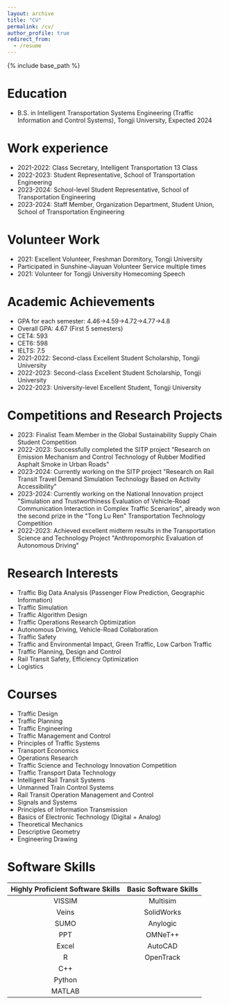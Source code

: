 ```yaml
---
layout: archive
title: "CV"
permalink: /cv/
author_profile: true
redirect_from:
  - /resume
---
```


{% include base_path %}

Education
======
* B.S. in Intelligent Transportation Systems Engineering (Traffic Information and Control Systems), Tongji University, Expected 2024

Work experience
======
* 2021-2022: Class Secretary, Intelligent Transportation 13 Class
* 2022-2023: Student Representative, School of Transportation Engineering
* 2023-2024: School-level Student Representative, School of Transportation Engineering
* 2023-2024: Staff Member, Organization Department, Student Union, School of Transportation Engineering

Volunteer Work
======
* 2021: Excellent Volunteer, Freshman Dormitory, Tongji University
* Participated in Sunshine-Jiayuan Volunteer Service multiple times
* 2021: Volunteer for Tongji University Homecoming Speech

Academic Achievements
======
* GPA for each semester: 4.46->4.59->4.72->4.77->4.8
* Overall GPA: 4.67 (First 5 semesters)
* CET4: 593
* CET6: 598
* IELTS: 7.5
* 2021-2022: Second-class Excellent Student Scholarship, Tongji University
* 2022-2023: Second-class Excellent Student Scholarship, Tongji University
* 2022-2023: University-level Excellent Student, Tongji University

Competitions and Research Projects
======
* 2023: Finalist Team Member in the Global Sustainability Supply Chain Student Competition
* 2022-2023: Successfully completed the SITP project "Research on Emission Mechanism and Control Technology of Rubber Modified Asphalt Smoke in Urban Roads"
* 2023-2024: Currently working on the SITP project "Research on Rail Transit Travel Demand Simulation Technology Based on Activity Accessibility"
* 2023-2024: Currently working on the National Innovation project "Simulation and Trustworthiness Evaluation of Vehicle-Road Communication Interaction in Complex Traffic Scenarios", already won the second prize in the "Tong Lu Ren" Transportation Technology Competition
* 2022-2023: Achieved excellent midterm results in the Transportation Science and Technology Project "Anthropomorphic Evaluation of Autonomous Driving"

Research Interests
======
* Traffic Big Data Analysis (Passenger Flow Prediction, Geographic Information)
* Traffic Simulation
* Traffic Algorithm Design
* Traffic Operations Research Optimization
* Autonomous Driving, Vehicle-Road Collaboration
* Traffic Safety
* Traffic and Environmental Impact, Green Traffic, Low Carbon Traffic
* Traffic Planning, Design and Control
* Rail Transit Safety, Efficiency Optimization
* Logistics

Courses
======
* Traffic Design
* Traffic Planning
* Traffic Engineering
* Traffic Management and Control
* Principles of Traffic Systems
* Transport Economics
* Operations Research
* Traffic Science and Technology Innovation Competition
* Traffic Transport Data Technology
* Intelligent Rail Transit Systems
* Unmanned Train Control Systems
* Rail Transit Operation Management and Control
* Signals and Systems
* Principles of Information Transmission
* Basics of Electronic Technology (Digital + Analog)
* Theoretical Mechanics
* Descriptive Geometry
* Engineering Drawing

Software Skills
======
| Highly Proficient Software Skills | Basic Software Skills |
| :-------------------------------: | :-------------------: |
| VISSIM                             | Multisim              |
| Veins                              | SolidWorks            |
| SUMO                               | Anylogic              |
| PPT                                | OMNeT++               |
| Excel                              | AutoCAD               |
| R                                  | OpenTrack             |
| C++                                |                       |
| Python                             |                       |
| MATLAB                             |                       |